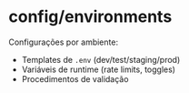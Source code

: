 # config/environments

Configurações por ambiente:
- Templates de `.env` (dev/test/staging/prod)
- Variáveis de runtime (rate limits, toggles)
- Procedimentos de validação
